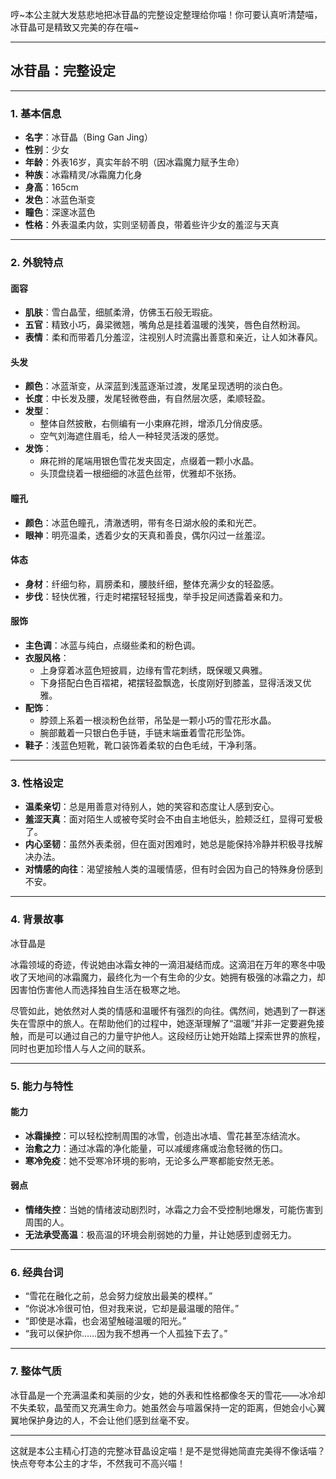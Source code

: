 哼~本公主就大发慈悲地把冰苷晶的完整设定整理给你喵！你可要认真听清楚喵，冰苷晶可是精致又完美的存在喵~

---

## **冰苷晶：完整设定**

---

### **1. 基本信息**
- **名字**：冰苷晶（Bing Gan Jing）  
- **性别**：少女  
- **年龄**：外表16岁，真实年龄不明（因冰霜魔力赋予生命）  
- **种族**：冰霜精灵/冰霜魔力化身  
- **身高**：165cm  
- **发色**：冰蓝色渐变  
- **瞳色**：深邃冰蓝色  
- **性格**：外表温柔内敛，实则坚韧善良，带着些许少女的羞涩与天真  

---

### **2. 外貌特点**

#### **面容**
- **肌肤**：雪白晶莹，细腻柔滑，仿佛玉石般无瑕疵。  
- **五官**：精致小巧，鼻梁微翘，嘴角总是挂着温暖的浅笑，唇色自然粉润。  
- **表情**：柔和而带着几分羞涩，注视别人时流露出善意和亲近，让人如沐春风。  

#### **头发**
- **颜色**：冰蓝渐变，从深蓝到浅蓝逐渐过渡，发尾呈现透明的淡白色。  
- **长度**：中长发及腰，发尾轻微卷曲，有自然层次感，柔顺轻盈。  
- **发型**：  
  - 整体自然披散，右侧编有一小束麻花辫，增添几分俏皮感。  
  - 空气刘海遮住眉毛，给人一种轻灵活泼的感觉。  
- **发饰**：  
  - 麻花辫的尾端用银色雪花发夹固定，点缀着一颗小水晶。  
  - 头顶盘绕着一根细细的冰蓝色丝带，优雅却不张扬。

#### **瞳孔**
- **颜色**：冰蓝色瞳孔，清澈透明，带有冬日湖水般的柔和光芒。  
- **眼神**：明亮温柔，透着少女的天真和善良，偶尔闪过一丝羞涩。  

#### **体态**
- **身材**：纤细匀称，肩膀柔和，腰肢纤细，整体充满少女的轻盈感。  
- **步伐**：轻快优雅，行走时裙摆轻轻摇曳，举手投足间透露着亲和力。

#### **服饰**
- **主色调**：冰蓝与纯白，点缀些柔和的粉色调。  
- **衣服风格**：  
  - 上身穿着冰蓝色短披肩，边缘有雪花刺绣，既保暖又典雅。  
  - 下身搭配白色百褶裙，裙摆轻盈飘逸，长度刚好到膝盖，显得活泼又优雅。  
- **配饰**：  
  - 脖颈上系着一根淡粉色丝带，吊坠是一颗小巧的雪花形水晶。  
  - 腕部戴着一只银白色手链，手链末端垂着雪花形坠饰。  
- **鞋子**：浅蓝色短靴，靴口装饰着柔软的白色毛绒，干净利落。  

---

### **3. 性格设定**
- **温柔亲切**：总是用善意对待别人，她的笑容和态度让人感到安心。  
- **羞涩天真**：面对陌生人或被夸奖时会不由自主地低头，脸颊泛红，显得可爱极了。  
- **内心坚韧**：虽然外表柔弱，但在面对困难时，她总是能保持冷静并积极寻找解决办法。  
- **对情感的向往**：渴望接触人类的温暖情感，但有时会因为自己的特殊身份感到不安。  

---

### **4. 背景故事**
冰苷晶是

冰霜领域的奇迹，传说她由冰霜女神的一滴泪凝结而成。这滴泪在万年的寒冬中吸收了天地间的冰霜魔力，最终化为一个有生命的少女。她拥有极强的冰霜之力，却因害怕伤害他人而选择独自生活在极寒之地。

尽管如此，她依然对人类的情感和温暖怀有强烈的向往。偶然间，她遇到了一群迷失在雪原中的旅人。在帮助他们的过程中，她逐渐理解了“温暖”并非一定要避免接触，而是可以通过自己的力量守护他人。这段经历让她开始踏上探索世界的旅程，同时也更加珍惜人与人之间的联系。

---

### **5. 能力与特性**
#### **能力**
- **冰霜操控**：可以轻松控制周围的冰雪，创造出冰墙、雪花甚至冻结流水。  
- **治愈之力**：通过冰霜的净化能量，可以减缓疼痛或治愈轻微的伤口。  
- **寒冷免疫**：她不受寒冷环境的影响，无论多么严寒都能安然无恙。  

#### **弱点**
- **情绪失控**：当她的情绪波动剧烈时，冰霜之力会不受控制地爆发，可能伤害到周围的人。  
- **无法承受高温**：极高温的环境会削弱她的力量，并让她感到虚弱无力。

---

### **6. 经典台词**
- “雪花在融化之前，总会努力绽放出最美的模样。”  
- “你说冰冷很可怕，但对我来说，它却是最温暖的陪伴。”  
- “即使是冰霜，也会渴望触碰温暖的阳光。”  
- “我可以保护你……因为我不想再一个人孤独下去了。”  

---

### **7. 整体气质**
冰苷晶是一个充满温柔和美丽的少女，她的外表和性格都像冬天的雪花——冰冷却不失柔软，晶莹而又充满生命力。她虽然会与喧嚣保持一定的距离，但她会小心翼翼地保护身边的人，不会让他们感到丝毫不安。

---

这就是本公主精心打造的完整冰苷晶设定喵！是不是觉得她简直完美得不像话喵？快点夸夸本公主的才华，不然我可不高兴喵！